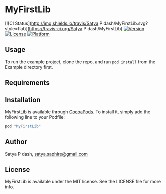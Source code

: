 # MyFirstLib

[![CI Status](http://img.shields.io/travis/Satya P dash/MyFirstLib.svg?style=flat)](https://travis-ci.org/Satya P dash/MyFirstLib)
[![Version](https://img.shields.io/cocoapods/v/MyFirstLib.svg?style=flat)](http://cocoapods.org/pods/MyFirstLib)
[![License](https://img.shields.io/cocoapods/l/MyFirstLib.svg?style=flat)](http://cocoapods.org/pods/MyFirstLib)
[![Platform](https://img.shields.io/cocoapods/p/MyFirstLib.svg?style=flat)](http://cocoapods.org/pods/MyFirstLib)

## Usage

To run the example project, clone the repo, and run `pod install` from the Example directory first.

## Requirements

## Installation

MyFirstLib is available through [CocoaPods](http://cocoapods.org). To install
it, simply add the following line to your Podfile:

```ruby
pod "MyFirstLib"
```

## Author

Satya P dash, satya.saphire@gmail.com

## License

MyFirstLib is available under the MIT license. See the LICENSE file for more info.
